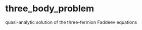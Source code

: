 three_body_problem
==================

quasi-analytic solution of the three-fermion Faddeev equations

